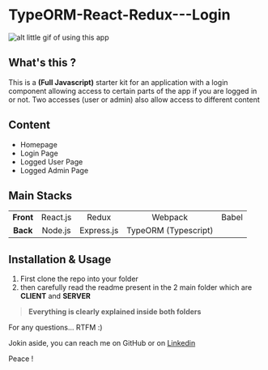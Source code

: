 # TypeORM-React-Redux---Login

![alt little gif of using this app](client/src/public/loginApp.gif)

## What's this ?
This is a **(Full Javascript)** starter kit for an application with a login component allowing access to certain parts of the app if you are logged in or not. Two accesses (user or admin) also allow access to different content

## Content
* Homepage
* Login Page
* Logged User Page
* Logged Admin Page

## Main Stacks
|           |            |             |                       |       |
|:---------:|:----------:|:-----------:|:---------------------:|:-----:|
| **Front** | React.js   | Redux       | Webpack               | Babel |
| **Back**  | Node.js    | Express.js  | TypeORM (Typescript)  |



## Installation & Usage
1. First clone the repo into your folder
2. then carefully read the readme present in the 2 main folder which are **CLIENT** and **SERVER**

> **Everything is clearly explained inside both folders**

For any questions... RTFM :) 

Jokin aside, you can reach me on GitHub or on [Linkedin](https://www.linkedin.com/in/mickael-rassicot/)

Peace ! 